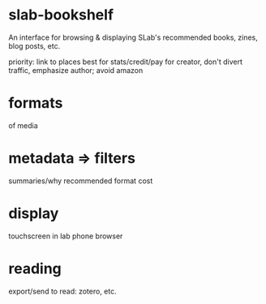 # slab-bookshelf
An interface for browsing &amp; displaying SLab's recommended books, zines, blog posts, etc.

priority: link to places best for stats/credit/pay for creator, don't divert traffic, emphasize author; avoid amazon

# formats
of media

# metadata => filters
summaries/why recommended
format
cost

# display
touchscreen in lab
phone
browser

# reading
export/send to read: zotero, etc.
